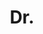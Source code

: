 ---
name: Rudy Bunel
title: Dr.
email: bunel.rudy@gmail.com
website: https://scholar.google.co.uk/citations?user=7cqQFSoAAAAJ&hl=en
note: Departed to DeepMind, Examined by Prof. Alessio R. Lomuscio
category: Graduated PhD Students
photo: 
year: 2019
---